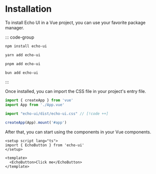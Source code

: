 # Installation

To install Echo UI in a Vue project, you can use your favorite package manager.

::: code-group

```bash [npm]
npm install echo-ui
```

```bash [yarn]
yarn add echo-ui
```

```bash [pnpm]
pnpm add echo-ui
```

```bash [bun]
bun add echo-ui
```

:::

Once installed, you can import the CSS file in your project's entry file.

```ts
import { createApp } from 'vue'
import App from './App.vue'

import "echo-ui/dist/echo-ui.css" // [!code ++]

createApp(App).mount('#app')
```

After that, you can start using the components in your Vue components.

```vue
<setup script lang="ts">
import { EchoButton } from 'echo-ui'
</setup>

<template>
  <EchoButton>Click me</EchoButton>
</template>
```